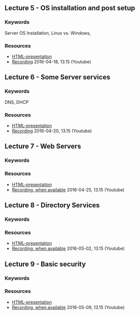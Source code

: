 ## Lecture 5 - OS installation and post setup
### Keywords
Server OS Installation, Linux vs. Windows,

### Resources
- [HTML-presentation](https://cdn.rawgit.com/1dv031/syllabus/master/lectures/part_3/05_Installation-and-Post-Setup/index.html)
- [Recording](https://www.youtube.com/watch?v=Yh_A6E9EaL8&index=5&list=PLSWJPPj5sKmoXtn9BfzpduajP0y_fHFOd) 2016-04-18, 13.15 (Youtube)


## Lecture 6 - Some Server services
### Keywords
DNS, DHCP

### Resources
- [HTML-presentation](https://cdn.rawgit.com/1dv031/syllabus/master/lectures/part_3/06_Server-Services/index.html)
- [Recording](https://www.youtube.com/watch?v=nIAOuSjVolo&list=PLSWJPPj5sKmoXtn9BfzpduajP0y_fHFOd&index=6) 2016-04-20, 13.15 (Youtube)


## Lecture 7 - Web Servers
### Keywords


### Resources
- [HTML-presentation](#)
- [Recording, when available](#) 2016-04-25, 13.15 (Youtube)

## Lecture 8 - Directory Services
### Keywords


### Resources
- [HTML-presentation](#)
- [Recording, when available](#) 2016-05-02, 13.15 (Youtube)


## Lecture 9 - Basic security
### Keywords


### Resources
- [HTML-presentation](#)
- [Recording, when available](#) 2016-05-09, 13.15 (Youtube)
